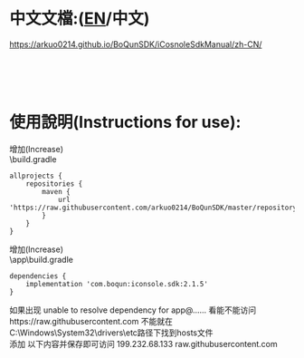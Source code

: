 [EN]:https://github.com/arkuo0214/BoQunSDK/blob/master/repository/com/boqun/iconsole.sdk/README_en.md
# 中文文檔:([EN]/中文)
https://arkuo0214.github.io/BoQunSDK/iCosnoleSdkManual/zh-CN/
<br/>
<br/>
<br/>
<br/>
<br/>
# 使用說明(Instructions for use):  
增加(Increase)  
\build.gradle  


    allprojects {
    	repositories {
    		maven {
    			url 'https://raw.githubusercontent.com/arkuo0214/BoQunSDK/master/repository'
    		}
    	}
    }
    

增加(Increase)    
\app\build.gradle  


    dependencies {
    	implementation 'com.boqun:iconsole.sdk:2.1.5'
    }
    
如果出现 unable to resolve dependency for app@...... 看能不能访问https://raw.githubusercontent.com 不能就在C:\Windows\System32\drivers\etc路径下找到hosts文件  
添加 以下内容并保存即可访问 199.232.68.133 raw.githubusercontent.com  
